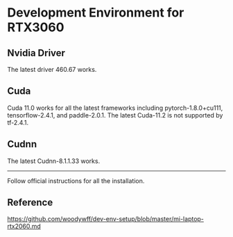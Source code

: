 # Development Environment for RTX3060 
## Nvidia Driver
The latest driver 460.67 works.
## Cuda
Cuda 11.0 works for all the latest frameworks including pytorch-1.8.0+cu111, tensorflow-2.4.1, and paddle-2.0.1.
The latest Cuda-11.2 is not supported by tf-2.4.1.
## Cudnn
The latest Cudnn-8.1.1.33 works.

---
Follow official instructions for all the installation.

## Reference

https://github.com/woodywff/dev-env-setup/blob/master/mi-laptop-rtx2060.md

